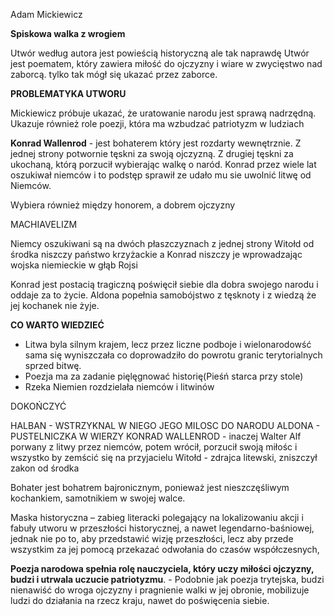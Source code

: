 Adam Mickiewicz

**Spiskowa walka z wrogiem**

Utwór według autora jest powieścią historyczną ale tak naprawdę Utwór jest poematem,  który zawiera miłość do ojczyzny i wiare w zwycięstwo nad zaborcą. tylko tak mógł się ukazać przez zaborce.

**PROBLEMATYKA UTWORU**

Mickiewicz próbuje ukazać, że uratowanie narodu jest sprawą nadrzędną. Ukazuje również role poezji, która ma wzbudzać patriotyzm w ludziach

**Konrad Wallenrod** - jest bohaterem który jest rozdarty wewnętrznie. Z jednej strony potwornie tęskni za swoją ojczyzną.  Z drugiej tęskni za ukochaną, którą porzucił wybierając walkę o naród. Konrad przez wiele lat oszukiwał niemców i to podstęp sprawił ze udało mu sie uwolnić litwę od Niemców.

Wybiera również między honorem, a dobrem ojczyzny

MACHIAVELIZM



Niemcy oszukiwani są na dwóch płaszczyznach z jednej strony Witołd od środka niszczy państwo krzyżackie  a Konrad niszczy je wprowadzając wojska niemieckie w głąb Rojsi

Konrad jest postacią tragiczną poświęcił siebie dla dobra swojego narodu i oddaje za to życie. Aldona popełnia samobójstwo z tęsknoty i z wiedzą że jej kochanek nie żyje.

**CO WARTO WIEDZIEĆ**
- Litwa byla silnym krajem, lecz przez liczne podboje i wielonarodowść sama się wyniszczała co doprowadziło do powrotu granic terytorialnych sprzed bitwę. 
- Poezja ma za zadanie pięlęgnować historię(Pieśń starca przy stole)
- Rzeka Niemien rozdzielała niemców i litwinów

DOKOŃCZYĆ 

HALBAN - WSTRZYKNAL W NIEGO JEGO MILOSC DO NARODU
ALDONA - PUSTELNICZKA W WIERZY
KONRAD WALLENROD - inaczej Walter Alf porwany z litwy przez niemców, potem wrócił, porzucił swoją miłośc i wszystko by zemścić się na przyjacielu
Witołd - zdrajca litewski, zniszczył zakon od środka

Bohater jest bohatrem bajronicznym, ponieważ jest nieszczęśliwym kochankiem, samotnikiem w swojej walce.

Maska historyczna – zabieg literacki polegający na lokalizowaniu akcji i fabuły utworu w przeszłości historycznej, a nawet legendarno-baśniowej, jednak nie po to, aby przedstawić wizję przeszłości, lecz aby przede wszystkim za jej pomocą przekazać odwołania do czasów współczesnych,

**Poezja narodowa spełnia rolę nauczyciela, który uczy miłości ojczyzny, budzi i utrwala uczucie patriotyzmu**. - Podobnie jak poezja trytejska, budzi nienawiść do wroga ojczyzny i pragnienie walki w jej obronie, mobilizuje ludzi do działania na rzecz kraju, nawet do poświęcenia siebie.